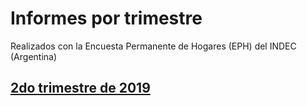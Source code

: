 # Informes por trimestre

Realizados con la Encuesta Permanente de Hogares (EPH) del INDEC (Argentina)

## [2do trimestre de 2019](trim_2019_02/2019_2T.nb.html)



